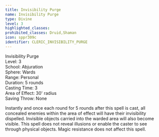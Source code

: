 ```yaml
---
title: Invisibility Purge
name: Invisibility Purge
type: Divine
level: 3
highlighted_classes: 
prohibited_classes: Druid,Shaman
icon: sppr309c
identifier: CLERIC_INVISIBILITY_PURGE
---
```

Invisibility Purge  
Level: 3  
School: Abjuration  
Sphere: Wards  
Range: Personal  
Duration: 5 rounds  
Casting Time: 3  
Area of Effect: 30' radius  
Saving Throw: None  
  
Instantly and once each round for 5 rounds after this spell is cast, all concealed enemies within the area of effect will have their invisibility dispelled. Invisible objects carried into the warded area will also become visible. This spell does not reveal illusions or enable the caster to see through physical objects. Magic resistance does not affect this spell.  
